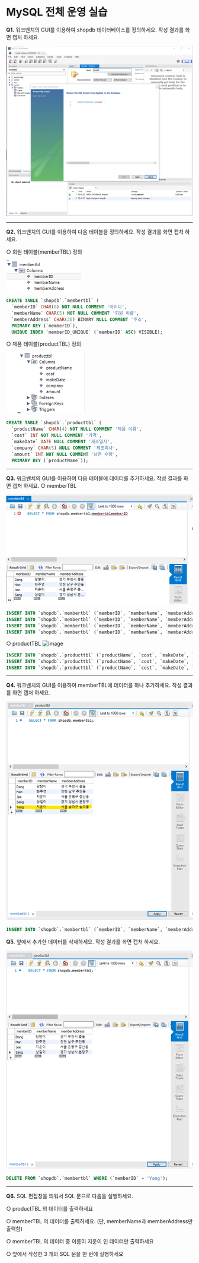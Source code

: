# MySQL 전체 운영 실습
**Q1.** 워크벤치의 GUI를 이용하여 shopdb 데이터베이스를 정의하세요. 작성 결과를 화면 캡처 하세요.

![image](./02_basic_q1.png)

---
**Q2.** 워크벤치의 GUI를 이용하여 다음 테이블을 정의하세요. 작성 결과를 화면 캡처 하세요.

○ 회원 테이블(memberTBL) 정의

![image](./02_basic_q2_1.png)

```sql
CREATE TABLE `shopdb`.`membertbl` (
  `memberID` CHAR(8) NOT NULL COMMENT '아이디',
  `memberName` CHAR(5) NOT NULL COMMENT '회원 이름',
  `memberAddress` CHAR(20) BINARY NULL COMMENT '주소',
  PRIMARY KEY (`memberID`),
  UNIQUE INDEX `memberID_UNIQUE` (`memberID` ASC) VISIBLE);
```

○ 제품 테이블(productTBL) 정의

![image](./02_basic_q2_2.png)

```sql
CREATE TABLE `shopdb`.`producttbl` (
  `productName` CHAR(4) NOT NULL COMMENT '제품 이름',
  `cost` INT NOT NULL COMMENT '가격',
  `makeDate` DATE NULL COMMENT '제조일자',
  `company` CHAR(5) NULL COMMENT '제조회사',
  `amount` INT NOT NULL COMMENT '남은 수량',
  PRIMARY KEY (`productName`));
```

---
**Q3.** 워크벤치의 GUI를 이용하여 다음 테이블에 데이터를 추가하세요. 작성 결과를 화면 캡처 하세요.
○ memberTBL

![image](./02_basic_q3_1.png)

```sql
INSERT INTO `shopdb`.`membertbl` (`memberID`, `memberName`, `memberAddress`) VALUES ('Dang', '당탕이', '경기 부천시 중동');
INSERT INTO `shopdb`.`membertbl` (`memberID`, `memberName`, `memberAddress`) VALUES ('Han', '한주연', '인천 남구 주안동');
INSERT INTO `shopdb`.`membertbl` (`memberID`, `memberName`, `memberAddress`) VALUES ('Jee', '지운이', '서울 은평구 증산동');
INSERT INTO `shopdb`.`membertbl` (`memberID`, `memberName`, `memberAddress`) VALUES ('Sang', '상길이', '경기 성남시 분당구');

```

○ productTBL
![image](./02_basic_q3_2.png)

```sql
INSERT INTO `shopdb`.`producttbl` (`productName`, `cost`, `makeDate`, `company`, `amount`) VALUES ('컴퓨터', '10', '2021-01-01', '삼성', '17');
INSERT INTO `shopdb`.`producttbl` (`productName`, `cost`, `makeDate`, `company`, `amount`) VALUES ('세탁기', '20', '2022-09-01', 'LG', '3');
INSERT INTO `shopdb`.`producttbl` (`productName`, `cost`, `makeDate`, `company`, `amount`) VALUES ('냉장고', '5', '2023-02-01', '대우', '22');
```

---
**Q4.** 워크벤치의 GUI를 이용하여 memberTBL에 데이터를 하나 추가하세요. 작성 결과를 화면 캡처 하세요.

![image](./02_basic_q4_1.png)

```sql
INSERT INTO `shopdb`.`membertbl` (`memberID`, `memberName`, `memberAddress`) VALUES ('Yang', '지윤이', '서울 송파구 송파동');
```

**Q5.** 앞에서 추가한 데이터를 삭제하세요. 작성 결과를 화면 캡처 하세요.

![image](./02_basic_q4_2.png)

```sql
DELETE FROM `shopdb`.`membertbl` WHERE (`memberID` = 'Yang');
```

---
**Q6.** SQL 편집창을 띄워서 SQL 문으로 다음을 실행하세요.

○ productTBL 의 데이터를 출력하세요

○ memberTBL 의 데이터를 출력하세요. (단, memberName과 memberAddress만 출력함)

○ memberTBL 의 데이터 중 이름이 지운이 인 데이터만 출력하세요

○ 앞에서 작성한 3 개의 SQL 문을 한 번에 실행하세요




